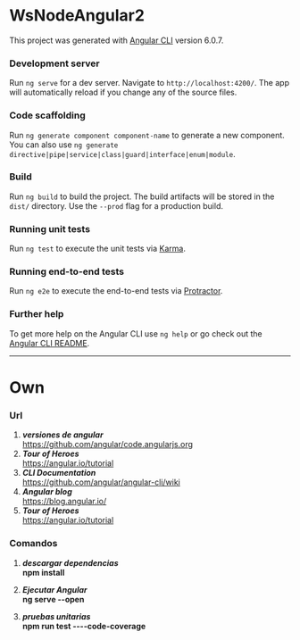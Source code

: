 # WsNodeAngular2
This project was generated with [Angular CLI](https://github.com/angular/angular-cli) version 6.0.7.  
### Development server
Run `ng serve` for a dev server. Navigate to `http://localhost:4200/`. The app will automatically reload if you change any of the source files.  
### Code scaffolding
Run `ng generate component component-name` to generate a new component. You can also use `ng generate directive|pipe|service|class|guard|interface|enum|module`.  
### Build
Run `ng build` to build the project. The build artifacts will be stored in the `dist/` directory. Use the `--prod` flag for a production build.  
### Running unit tests
Run `ng test` to execute the unit tests via [Karma](https://karma-runner.github.io).  
### Running end-to-end tests
Run `ng e2e` to execute the end-to-end tests via [Protractor](http://www.protractortest.org/).  
### Further help
To get more help on the Angular CLI use `ng help` or go check out the [Angular CLI README](https://github.com/angular/angular-cli/blob/master/README.md).  
___
# Own  
### Url  
1. ***versiones de angular***  
https://github.com/angular/code.angularjs.org  
2. ***Tour of Heroes***  
https://angular.io/tutorial  
3. ***CLI Documentation***  
https://github.com/angular/angular-cli/wiki  
4. ***Angular blog***  
https://blog.angular.io/  
5. ***Tour of Heroes***  
https://angular.io/tutorial  

### Comandos  
1. ***descargar dependencias***  
**npm install**
2. ***Ejecutar Angular***  
**ng serve --open**

2. ***pruebas unitarias***  
**npm run test ----code-coverage**  
